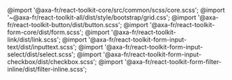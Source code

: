 @import '@axa-fr/react-toolkit-core/src/common/scss/core.scss';
@import '~@axa-fr/react-toolkit-all/dist/style/bootstrap/grid.css';
@import '@axa-fr/react-toolkit-button/dist/button.scss';
@import '@axa-fr/react-toolkit-form-core/dist/form.scss';
@import '@axa-fr/react-toolkit-link/dist/link.scss';
@import '@axa-fr/react-toolkit-form-input-text/dist/inputtext.scss';
@import '@axa-fr/react-toolkit-form-input-select/dist/select.scss';
@import '@axa-fr/react-toolkit-form-input-checkbox/dist/checkbox.scss';
@import '@axa-fr/react-toolkit-form-filter-inline/dist/filter-inline.scss';
